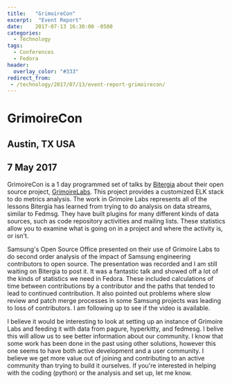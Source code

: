 ```yaml
---
title:   "GrimoireCon"
excerpt:  "Event Report"
date:    2017-07-13 16:30:00 -0500
categories:
  - Technology
tags:
  - Conferences
  - Fedora
header:
  overlay_color: "#333"
redirect_from:
 - /technology/2017/07/13/event-report-grimoirecon/
---
```


# GrimoireCon

## Austin, TX USA

## 7 May 2017

GrimoireCon is a 1 day programmed set of talks by [Bitergia](https://bitergia.com/) about their open source project, [GrimoireLabs](https://grimoirelab.github.io/).  This project provides a customized ELK stack to do metrics analysis.  The work in Grimoire Labs represents all of the lessons Bitergia has learned from trying to do analysis on data streams, similar to Fedmsg.  They have built plugins for many different kinds of data sources, such as code repository activities and mailing lists.  These statistics allow you to examine what is going on in a project and where the activity is, or isn't.

Samsung's Open Source Office presented on their use of Grimoire Labs to do second order analysis of the impact of Samsung engineering contributors to open source.  The presentation was recorded and I am still waiting on Bitergia to post it.  It was a fantastic talk and showed off a lot of the kinds of statistics we need in Fedora.  These included calculations of time between contributions by a contributor and the paths that tended to lead to continued contribution.  It also pointed out problems where slow review and patch merge processes in some Samsung projects was leading to loss of contributors.  I am following up to see if the video is available.

I believe it would be interesting to look at setting up an instance of Grimoire Labs and feeding it with data from pagure, hyperkitty, and fedmesg.  I belive this will allow us to see better information about our community.  I know that some work has been done in the past using other solutions, however this one seems to have both active development and a user community.  I believe we get more value out of joining and contributing to an active community than trying to build it ourselves.  If you're interested in helping with the coding (python) or the analysis and set up, let me know.
